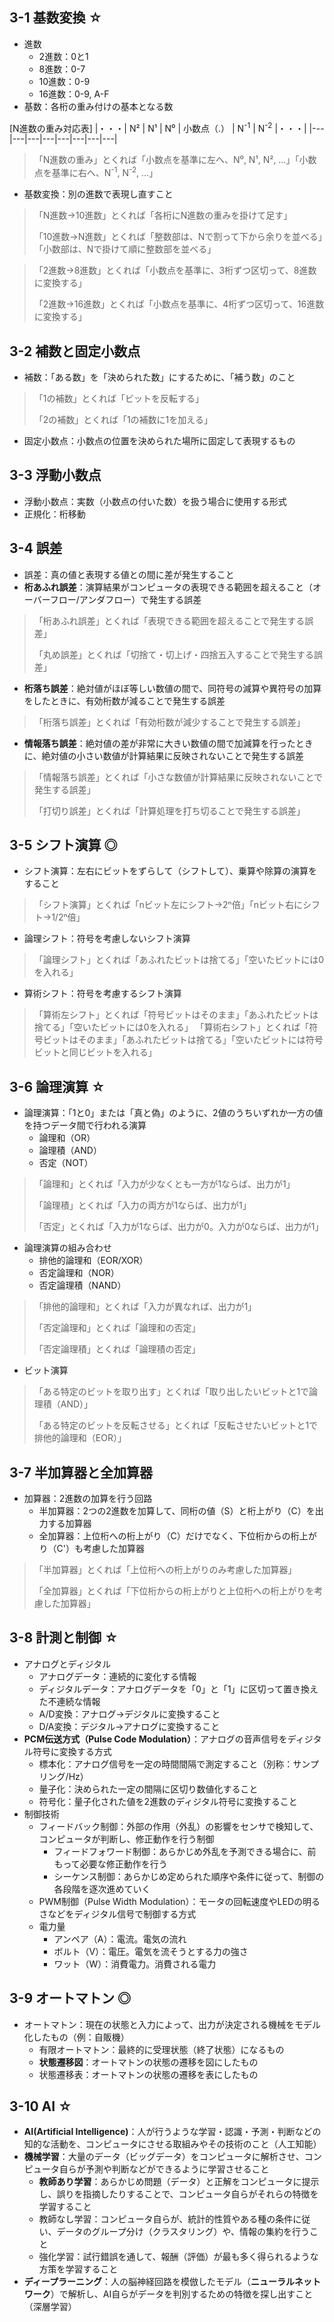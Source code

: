 ## 3-1 基数変換 ☆
- 進数
  - 2進数：0と1
  - 8進数：0-7
  - 10進数：0-9
  - 16進数：0-9, A-F
- 基数：各桁の重み付けの基本となる数

[N進数の重み対応表]
|・・・| N² | N¹ | N⁰ | 小数点（.） | N<sup>-1</sup> | N<sup>-2</sup> |・・・| 
|---|---|---|---|---|---|---|---|

> 「N進数の重み」とくれば「小数点を基準に左へ、N⁰, N¹, N², …」「小数点を基準に右へ、N<sup>-1</sup>, N<sup>-2</sup>, …」

- 基数変換：別の進数で表現し直すこと

> 「N進数→10進数」とくれば「各桁にN進数の重みを掛けて足す」
> 
> 「10進数→N進数」とくれば「整数部は、Nで割って下から余りを並べる」「小数部は、Nで掛けて順に整数部を並べる」

>「2進数→8進数」とくれば「小数点を基準に、3桁ずつ区切って、8進数に変換する」
>
>「2進数→16進数」とくれば「小数点を基準に、4桁ずつ区切って、16進数に変換する」


## 3-2 補数と固定小数点
- 補数：「ある数」を「決められた数」にするために、「補う数」のこと
> 「1の補数」とくれば「ビットを反転する」
> 
> 「2の補数」とくれば「1の補数に1を加える」

- 固定小数点：小数点の位置を決められた場所に固定して表現するもの


## 3-3 浮動小数点
- 浮動小数点：実数（小数点の付いた数）を扱う場合に使用する形式
- 正規化：桁移動


## 3-4 誤差
- 誤差：真の値と表現する値との間に差が発生すること
- **桁あふれ誤差**：演算結果がコンピュータの表現できる範囲を超えること（オーバーフロー/アンダフロー）で発生する誤差
> 「桁あふれ誤差」とくれば「表現できる範囲を超えることで発生する誤差」
> 
> 「丸め誤差」とくれば「切捨て・切上げ・四捨五入することで発生する誤差」

- **桁落ち誤差**：絶対値がほぼ等しい数値の間で、同符号の減算や異符号の加算をしたときに、有効桁数が減ることで発生する誤差
> 「桁落ち誤差」とくれば「有効桁数が減少することで発生する誤差」

- **情報落ち誤差**：絶対値の差が非常に大きい数値の間で加減算を行ったときに、絶対値の小さい数値が計算結果に反映されないことで発生する誤差
> 「情報落ち誤差」とくれば「小さな数値が計算結果に反映されないことで発生する誤差」
> 
> 「打切り誤差」とくれば「計算処理を打ち切ることで発生する誤差」


## 3-5 シフト演算 ◎
- シフト演算：左右にビットをずらして（シフトして）、乗算や除算の演算をすること
> 「シフト演算」とくれば「nビット左にシフト→2ⁿ倍」「nビット右にシフト→1/2ⁿ倍」

- 論理シフト：符号を考慮しないシフト演算
> 「論理シフト」とくれば「あふれたビットは捨てる」「空いたビットには0を入れる」

- 算術シフト：符号を考慮するシフト演算
> 「算術左シフト」とくれば「符号ビットはそのまま」「あふれたビットは捨てる」「空いたビットには0を入れる」
> 「算術右シフト」とくれば「符号ビットはそのまま」「あふれたビットは捨てる」「空いたビットには符号ビットと同じビットを入れる」


## 3-6 論理演算 ☆
- 論理演算：「1と0」または「真と偽」のように、2値のうちいずれか一方の値を持つデータ間で行われる演算
  - 論理和（OR）
  - 論理積（AND）
  - 否定（NOT）

> 「論理和」とくれば「入力が少なくとも一方が1ならば、出力が1」
> 
> 「論理積」とくれば「入力の両方が1ならば、出力が1」
> 
> 「否定」とくれば「入力が1ならば、出力が0。入力が0ならば、出力が1」

- 論理演算の組み合わせ
  - 排他的論理和（EOR/XOR）
  - 否定論理和（NOR）
  - 否定論理積（NAND）

> 「排他的論理和」とくれば「入力が異なれば、出力が1」
> 
> 「否定論理和」とくれば「論理和の否定」
> 
> 「否定論理積」とくれば「論理積の否定」

- ビット演算
> 「ある特定のビットを取り出す」とくれば「取り出したいビットと1で論理積（AND）」
> 
> 「ある特定のビットを反転させる」とくれば「反転させたいビットと1で排他的論理和（EOR）」


## 3-7 半加算器と全加算器
- 加算器：2進数の加算を行う回路
  - 半加算器：2つの2進数を加算して、同桁の値（S）と桁上がり（C）を出力する加算器
  - 全加算器：上位桁への桁上がり（C）だけでなく、下位桁からの桁上がり（C'）も考慮した加算器

> 「半加算器」とくれば「上位桁への桁上がりのみ考慮した加算器」
> 
> 「全加算器」とくれば「下位桁からの桁上がりと上位桁への桁上がりを考慮した加算器」


## 3-8 計測と制御 ☆
- アナログとディジタル
  - アナログデータ：連続的に変化する情報
  - ディジタルデータ：アナログデータを「0」と「1」に区切って置き換えた不連続な情報
  - A/D変換：アナログ→デジタルに変換すること
  - D/A変換：デジタル→アナログに変換すること
- **PCM伝送方式（Pulse Code Modulation）**：アナログの音声信号をディジタル符号に変換する方式
  - 標本化：アナログ信号を一定の時間間隔で測定すること（別称：サンプリング/Hz）
  - 量子化：決められた一定の間隔に区切り数値化すること
  - 符号化：量子化された値を2進数のディジタル符号に変換すること
- 制御技術
  - フィードバック制御：外部の作用（外乱）の影響をセンサで検知して、コンピュータが判断し、修正動作を行う制御
    - フィードフォワード制御：あらかじめ外乱を予測できる場合に、前もって必要な修正動作を行う
    - シーケンス制御：あらかじめ定められた順序や条件に従って、制御の各段階を逐次進めていく
  - PWM制御（Pulse Width Modulation）：モータの回転速度やLEDの明るさなどをディジタル信号で制御する方式
  - 電力量
    - アンペア（A）：電流。電気の流れ
    - ボルト（V）：電圧。電気を流そうとする力の強さ
    - ワット（W）：消費電力。消費される電力


## 3-9 オートマトン ◎
- オートマトン：現在の状態と入力によって、出力が決定される機械をモデル化したもの（例：自販機）
  - 有限オートマトン：最終的に受理状態（終了状態）になるもの
  - **状態遷移図**：オートマトンの状態の遷移を図にしたもの
  - 状態遷移表：オートマトンの状態の遷移を表にしたもの


## 3-10 AI ☆
- **AI(Artificial Intelligence)**：人が行うような学習・認識・予測・判断などの知的な活動を、コンピュータにさせる取組みやその技術のこと（人工知能）
- **機械学習**：大量のデータ（ビッグデータ）をコンピュータに解析させ、コンピュータ自らが予測や判断などができるように学習させること
  - **教師あり学習**：あらかじめ問題（データ）と正解をコンピュータに提示し、誤りを指摘したりすることで、コンピュータ自らがそれらの特徴を学習すること
  - 教師なし学習：コンピュータ自らが、統計的性質やある種の条件に従い、データのグループ分け（クラスタリング）や、情報の集約を行うこと
  - 強化学習：試行錯誤を通して、報酬（評価）が最も多く得られるような方策を学習すること
- **ディープラーニング**：人の脳神経回路を模倣したモデル（**ニューラルネットワーク**）で解析し、AI自らがデータを判別するための特徴を探し出すこと（深層学習）
